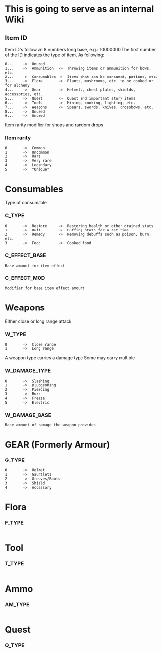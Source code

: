 # This is going to serve as an internal Wiki

## Item ID

Item ID's follow an 8 numbers long base, e.g.: 10000000
The first number of the ID indicates the type of item.
As following:
```
0...	->	Unused
1...	->	Ammunition	->	Throwing items or ammunition for bows, etc.		
2...	->	Consumables	->	Items that can be consumed, potions, etc.
3...	->	Flora		->	Plants, mushrooms, etc. to be cooked or for alchemy
4...	->	Gear		->	Helmets, chest plates, shields, accessories, etc.
5...	->	Quest		->	Quest and important story items
6...	->	Tools		->	Mining, cooking, lighting, etc.
7...	->	Weapons		->	Spears, swords, knives, crossbows, etc.
8...	->	Unused		
9...	->	Unused		
```

Item rarity modifier for shops and random drops
### Item rarity
```
0		->	Common
1		->	Uncommon
2		->	Rare
3		->	Very rare
4		->	Legendary
5		->	"Unique"
```


# Consumables
Type of consumable
### C_TYPE
```
0		->	Restore		->	Restoring health or other drained stats
1		->	Buff		->	Buffing stats for a set time
2		->	Remedy		->	Removing debuffs such as poison, burn, etc.
3		->	Food		->	Cooked food
```

### C_EFFECT_BASE
```
Base amount for item effect
```

### C_EFFECT_MOD
```
Modifier for base item effect amount
```


# Weapons
Either close or long range attack
### W_TYPE
```
0		->	Close range
1		->	Long range
```

A weapon type carries a damage type
Some may carry multiple
### W_DAMAGE_TYPE
```
0		->	Slashing
1		->	Bludgeoning
2		->	Piercing
3		->	Burn
4		->	Freeze
5		->	Electric
```

### W_DAMAGE_BASE
```
Base amount of damage the weapon provides
```

# GEAR (Formerly Armour)
### G_TYPE
```
0		->	Helmet
1		->	Gauntlets
2		->	Greaves/Boots
3		->	Shield
4		->	Accessory
```

# Flora
### F_TYPE
```
```

# Tool
### T_TYPE
```
```


# Ammo
### AM_TYPE
```
```


# Quest
### Q_TYPE
```
```

